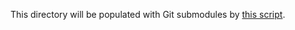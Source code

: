 This directory will be populated with Git submodules by 
[this script](../scripts/clone_vim_packages.php).